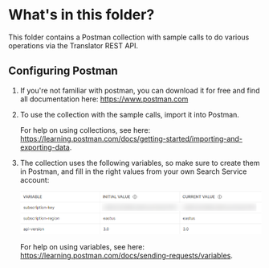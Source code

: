 # What's in this folder?

This folder contains a Postman collection with sample calls to do various operations via the Translator REST API.

## Configuring Postman

1. If you're not familiar with postman, you can download it for free and find all documentation here: https://www.postman.com

2. To use the collection with the sample calls, import it into Postman.

   For help on using collections, see here: https://learning.postman.com/docs/getting-started/importing-and-exporting-data.

3. The collection uses the following variables, so make sure to create them in Postman, and fill in the right values from your own Search Service account:

   ![enter image description here](/rest-samples/readme-postman-collection-variables.png)

   For help on using variables, see here: https://learning.postman.com/docs/sending-requests/variables.
